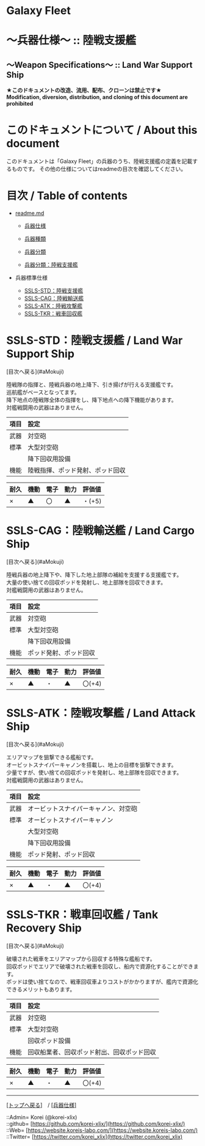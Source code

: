 # Galaxy Fleet
  
<h1>～兵器仕様～ :: 陸戦支援艦</h1>  
<h2>～Weapon Specifications～ :: Land War Support Ship</h2>  
  

**★このドキュメントの改造、流用、配布、クローンは禁止です★**  
    **Modification, diversion, distribution, and cloning of this document are prohibited**  
  

<h1 id="aHowto">このドキュメントについて / About this document</h1>  
このドキュメントは「Galaxy Fleet」の兵器のうち、陸戦支援艦の定義を記載するものです。  
その他の仕様についてはreadmeの目次を確認してください。  
  





<h1 id="aMokuji">目次 / Table of contents</h1>  

* [readme.md](/readme.md)
  * [兵器仕様](/unit/readme.md)
  * [兵器種類](/strategypart/readme.md#aUnitKind)
  * [兵器分類](/unit/readme.md#aUnitClass)

  * [兵器分類：陸戦支援艦](/unit/readme.md#aLandWarSupportShip)

* 兵器標準仕様
  * [SSLS-STD：陸戦支援艦](#aLandWarSupportShip)
  * [SSLS-CAG：陸戦輸送艦](#aLandCargoShip)
  * [SSLS-ATK：陸戦攻撃艦](#aLandAttackShip)
  * [SSLS-TKR：戦車回収艦](#aTankRecoveryShip)
  





<h1 id="aLandWarSupportShip">SSLS-STD：陸戦支援艦 / Land War Support Ship</h1>  
  [目次へ戻る](#aMokuji)  
  

陸戦隊の指揮と、陸戦兵器の地上降下、引き揚げが行える支援艦です。  
巡航艦がベースとなってます。  
降下地点の陸戦隊全体の指揮をし、降下地点への降下機能があります。  
対艦戦闘用の武器はありません。  

|項目  |設定  |
|:--|:--|
|武器  |対空砲  |
|標準  |大型対空砲  |
|      |降下回収用設備  |
|機能  |陸戦指揮、ポッド発射、ポッド回収  |

|耐久  |機動  |電子  |動力  |評価値    |
|:--|:--|:--|:--|:--|
| ×   | ▲   | 〇   | ▲   | ・(+5)   |
  





<h1 id="aLandCargoShip">SSLS-CAG：陸戦輸送艦 / Land Cargo Ship</h1>  
  [目次へ戻る](#aMokuji)  
  

陸戦兵器の地上降下や、降下した地上部隊の補給を支援する支援艦です。  
大量の使い捨ての回収ポッドを発射し、地上部隊を回収できます。  
対艦戦闘用の武器はありません。  

|項目  |設定  |
|:--|:--|
|武器  |対空砲  |
|標準  |大型対空砲  |
|      |降下回収用設備  |
|機能  |ポッド発射、ポッド回収  |

|耐久  |機動  |電子  |動力  |評価値    |
|:--|:--|:--|:--|:--|
| ×   | ▲   | ・   | ▲   | 〇(+4)   |
  





<h1 id="aLandAttackShip">SSLS-ATK：陸戦攻撃艦 / Land Attack Ship</h1>  
  [目次へ戻る](#aMokuji)  
  

エリアマップを狙撃できる艦船です。  
オービットスナイパーキャノンを搭載し、地上の目標を狙撃できます。  
少量ですが、使い捨ての回収ポッドを発射し、地上部隊を回収できます。  
対艦戦闘用の武器はありません。  

|項目  |設定  |
|:--|:--|
|武器  |オービットスナイパーキャノン、対空砲  |
|標準  |オービットスナイパーキャノン  |
|      |大型対空砲  |
|      |降下回収用設備  |
|機能  |ポッド発射、ポッド回収  |

|耐久  |機動  |電子  |動力  |評価値    |
|:--|:--|:--|:--|:--|
| ×   | ▲   | ・   | ▲   | 〇(+4)   |
  





<h1 id="aTankRecoveryShip">SSLS-TKR：戦車回収艦 / Tank Recovery Ship</h1>  
  [目次へ戻る](#aMokuji)  
  

破壊された戦車をエリアマップから回収する特殊な艦船です。  
回収ポッドでエリアで破壊された戦車を回収し、船内で資源化することができます。  
ポッドは使い捨てなので、戦車回収車よりコストがかかりますが、艦内で資源化できるメリットもあります。  

|項目  |設定  |
|:--|:--|
|武器  |対空砲  |
|標準  |大型対空砲  |
|      |回収ポッド設備  |
|機能  |回収船業者、回収ポッド射出、回収ポッド回収  |

|耐久  |機動  |電子  |動力  |評価値    |
|:--|:--|:--|:--|:--|
| ×   | ▲   | ・   | ▲   | 〇(+4)   |
  





***
[[トップへ戻る]](/readme.md)　/
[[兵器仕様]](/unit/readme.md)  
  
::Admin= Korei (@korei-xlix)  
::github= [https://github.com/korei-xlix/](https://github.com/korei-xlix/)  
::Web= [https://website.koreis-labo.com/](https://website.koreis-labo.com/)  
::Twitter= [https://twitter.com/korei_xlix](https://twitter.com/korei_xlix)  
